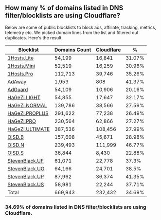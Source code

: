 ## How many % of domains listed in DNS filter/blocklists are using Cloudflare?


Below are some of public blocklists to block ads, affiliate, tracking, metrics, telemetry etc.
We picked domain lines from the list and filtered out duplicates.
Here's the result.


| Blocklist | Domains Count | Cloudflare | % |
| --- | --- | --- | --- |
| [1Hosts.Lite](https://raw.githubusercontent.com/badmojr/1Hosts/master/Lite/hosts.win) | 54,199 | 16,841 | 31.07% |
| [1Hosts.Mini](https://raw.githubusercontent.com/badmojr/1Hosts/master/mini/hosts.win) | 52,519 | 16,259 | 30.96% |
| [1Hosts.Pro](https://raw.githubusercontent.com/badmojr/1Hosts/master/Pro/hosts.win) | 112,713 | 39,746 | 35.26% |
| [AdAway](https://raw.githubusercontent.com/AdAway/adaway.github.io/master/hosts.txt) | 1,953 | 808 | 41.37% |
| [AdGuard](https://adguardteam.github.io/AdGuardSDNSFilter/Filters/filter.txt) | 54,109 | 10,906 | 20.16% |
| [HaGeZi.LIGHT](https://raw.githubusercontent.com/hagezi/dns-blocklists/main/hosts/light.txt) | 54,855 | 17,647 | 32.17% |
| [HaGeZi.NORMAL](https://raw.githubusercontent.com/hagezi/dns-blocklists/main/hosts/multi.txt) | 139,786 | 38,566 | 27.59% |
| [HaGeZi.PROPLUS](https://raw.githubusercontent.com/hagezi/dns-blocklists/main/hosts/pro.plus.txt) | 291,622 | 77,238 | 26.49% |
| [HaGeZi.PRO](https://raw.githubusercontent.com/hagezi/dns-blocklists/main/hosts/pro.txt) | 230,564 | 62,866 | 27.27% |
| [HaGeZi.ULTIMATE](https://raw.githubusercontent.com/hagezi/dns-blocklists/main/hosts/ultimate.txt) | 387,536 | 108,456 | 27.99% |
| [OISD.B](https://big.oisd.nl/dnsmasq) | 157,608 | 45,671 | 28.98% |
| [OISD.N](https://nsfw.oisd.nl/dnsmasq) | 239,493 | 111,999 | 46.77% |
| [OISD.S](https://small.oisd.nl/dnsmasq) | 36,844 | 8,430 | 22.88% |
| [StevenBlack.UF](https://raw.githubusercontent.com/StevenBlack/hosts/master/alternates/fakenews/hosts) | 61,071 | 22,778 | 37.3% |
| [StevenBlack.UG](https://raw.githubusercontent.com/StevenBlack/hosts/master/alternates/gambling/hosts) | 64,166 | 24,701 | 38.5% |
| [StevenBlack.UP](https://raw.githubusercontent.com/StevenBlack/hosts/master/alternates/porn/hosts) | 87,962 | 36,374 | 41.35% |
| [StevenBlack.US](https://raw.githubusercontent.com/StevenBlack/hosts/master/alternates/social/hosts) | 58,981 | 22,244 | 37.71% |
| Total | 669,943 | 232,432 | 34.69% |


### 34.69% of domains listed in DNS filter/blocklists are using Cloudflare.
